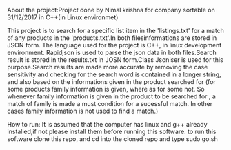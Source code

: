 About the project:Project done by Nimal krishna for company sortable on 31/12/2017 in C++(in Linux environmet)

This project is to search for a specific list item in the 'listings.txt' for a  match of any products in the 'products.txt'.In both filesinformations are stored in JSON form. The language used for the project is C++, in linux development environment. Rapidjson is used to parse the json data in both files.Search result is stored in the results.txt in JOSN form.Class Jsoniser is used for this purpose.Search results are made more accurate by removing the case sensitivity and checking for the search word is contained in a longer string, and also  based on the informations given in the product searched for (for some products family information is given, where as for some not. So whenever family  information is given in the product to be searched for , a match of family is made a must condition for a sucessful match. In other cases family information is not used to find a match.)


How to run: It is assumed that the computer has linux and g++ already installed,if not please install them before running this software.
to run this software clone this repo, and cd into the cloned repo and type sudo go.sh

